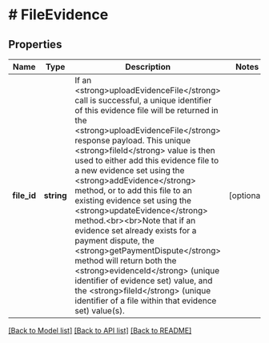 # # FileEvidence

## Properties

Name | Type | Description | Notes
------------ | ------------- | ------------- | -------------
**file_id** | **string** | If an &lt;strong&gt;uploadEvidenceFile&lt;/strong&gt; call is successful, a unique identifier of this evidence file will be returned in the &lt;strong&gt;uploadEvidenceFile&lt;/strong&gt; response payload.  This unique &lt;strong&gt;fileId&lt;/strong&gt; value is then used to either add this evidence file to a new evidence set using the &lt;strong&gt;addEvidence&lt;/strong&gt; method, or to add this file to an existing evidence set using the &lt;strong&gt;updateEvidence&lt;/strong&gt; method.&lt;br&gt;&lt;br&gt;Note that if an evidence set already exists for a payment dispute, the &lt;strong&gt;getPaymentDispute&lt;/strong&gt; method will return both the &lt;strong&gt;evidenceId&lt;/strong&gt; (unique identifier of evidence set) value, and the &lt;strong&gt;fileId&lt;/strong&gt; (unique identifier of a file within that evidence set) value(s). | [optional]

[[Back to Model list]](../../README.md#models) [[Back to API list]](../../README.md#endpoints) [[Back to README]](../../README.md)
